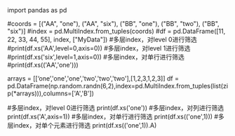 import pandas as pd

#coords = [("AA", "one"), ("AA", "six"), ("BB", "one"), ("BB", "two"), ("BB", "six")]
#index = pd.MultiIndex.from_tuples(coords)
#df = pd.DataFrame([11, 22, 33, 44, 55], index, ["MyData"])
#多层index，对level 0进行筛选
#print(df.xs('AA',level=0,axis=0))
#多层index，对level 1进行筛选
#print(df.xs('six',level=1,axis=0))
#多层index，对单行进行筛选
#print(df.xs(('AA','one')))

arrays = [[‘one’,'one','one','two','two','two'],[1,2,3,1,2,3]]
df = pd.DataFrame(np.random.randn(6,2),index=pd.MultiIndex.from_tuples(list(zip(*arrays))),columns=['A','B'])

#多层index，对level 0进行筛选
print(df.xs('one'))
#多层index，对列进行筛选
print(df.xs('A',axis=1))
#多层index，对单行进行筛选
print(df.xs(('one',1)))
#多层index，对单个元素进行筛选
print(df.xs(('one',1)).A)